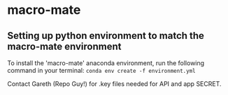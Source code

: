 # macro-mate

## Setting up python environment to match the macro-mate environment
To install the 'macro-mate' anaconda environment, run the following command in your terminal:
`conda env create -f environment.yml`

Contact Gareth (Repo Guy!) for .key files needed for API and app SECRET.